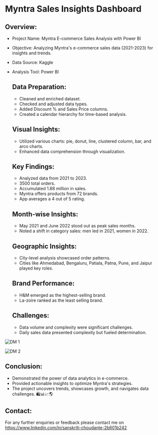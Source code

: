# Myntra Sales Insights Dashboard
## Overview:
- Project Name: Myntra E-commerce Sales Analysis with Power BI
- Objective: Analyzing Myntra's e-commerce sales data (2021-2023) for insights and trends.
- Data Source: Kaggle
- Analysis Tool: Power BI

  ## Data Preparation:
  - Cleaned and enriched dataset.
  - Checked and adjusted data types.
  - Added Discount % and Sales Price columns.
  - Created a calendar hierarchy for time-based analysis.

  ## Visual Insights:
  - Utilized various charts: pie, donut, line, clustered column, bar, and arco charts.
  - Enhanced data comprehension through visualization.

  ## Key Findings:
  - Analyzed data from 2021 to 2023.
  - 3500 total orders.
  - Accumulated 1.88 million in sales.
  - Myntra offers products from 72 brands.
  - App averages a 4 out of 5 rating.

  ## Month-wise Insights:
  - May 2021 and June 2022 stood out as peak sales months.
  - Noted a shift in category sales: men led in 2021, women in 2022.

  ## Geographic Insights:
  - City-level analysis showcased order patterns.
  - Cities like Ahmedabad, Bengaluru, Patiala, Patna, Pune, and Jaipur played key roles.

  ## Brand Performance:
  - H&M emerged as the highest-selling brand.
  - La-zoire ranked as the least selling brand.

  ## Challenges:
  - Data volume and complexity were significant challenges.
  - Daily sales data presented complexity but fueled determination.

  





![DM 1](https://github.com/Sans9211/Myntra_Analysis/assets/104644783/df567887-87e0-4d5d-b50d-900ac8cb8af1)


![DM 2](https://github.com/Sans9211/Myntra_Analysis/assets/104644783/394e61b2-62eb-43b7-a926-ccf861bd7929)


## Conclusion:
  - Demonstrated the power of data analytics in e-commerce.
  - Provided actionable insights to optimize Myntra's strategies.
  - The project uncovers trends, showcases growth, and navigates data challenges. 🛍️📊📈🌎
## Contact:
   For any further enquiries or feedback please contact me on https://www.linkedin.com/in/sanskriti-choudante-2b601b242
